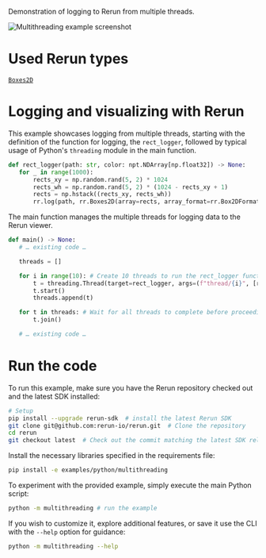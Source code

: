 <!--[metadata]
title = "Multithreading"
thumbnail = "https://static.rerun.io/multithreading/80a3e566d6d9f8f17b04c839cd0ae2380c2baf02/480w.png"
thumbnail_dimensions = [480, 480]
tags = ["API example"]
-->

Demonstration of logging to Rerun from multiple threads.

<picture>
  <source media="(max-width: 480px)" srcset="https://static.rerun.io/multithreading/8521bf95a7ff6004c932e8fb72429683928fbab4/480w.png">
  <source media="(max-width: 768px)" srcset="https://static.rerun.io/multithreading/8521bf95a7ff6004c932e8fb72429683928fbab4/768w.png">
  <source media="(max-width: 1024px)" srcset="https://static.rerun.io/multithreading/8521bf95a7ff6004c932e8fb72429683928fbab4/1024w.png">
  <source media="(max-width: 1200px)" srcset="https://static.rerun.io/multithreading/8521bf95a7ff6004c932e8fb72429683928fbab4/1200w.png">
  <img src="https://static.rerun.io/multithreading/8521bf95a7ff6004c932e8fb72429683928fbab4/full.png" alt="Multithreading example screenshot">
</picture>

# Used Rerun types
[`Boxes2D`](https://www.rerun.io/docs/reference/types/archetypes/boxes2d)

# Logging and visualizing with Rerun
This example showcases logging from multiple threads, starting with the definition of the function for logging, the `rect_logger`, followed by typical usage of Python's `threading` module in the main function.

 ```python
def rect_logger(path: str, color: npt.NDArray[np.float32]) -> None:
    for _ in range(1000):
        rects_xy = np.random.rand(5, 2) * 1024
        rects_wh = np.random.rand(5, 2) * (1024 - rects_xy + 1)
        rects = np.hstack((rects_xy, rects_wh))
        rr.log(path, rr.Boxes2D(array=rects, array_format=rr.Box2DFormat.XYWH, colors=color)) # Log the rectangles using Rerun
 ```

The main function manages the multiple threads for logging data to the Rerun viewer.
 ```python
def main() -> None:
    # … existing code …

    threads = []

    for i in range(10): # Create 10 threads to run the rect_logger function with different paths and colors.
        t = threading.Thread(target=rect_logger, args=(f"thread/{i}", [random.randrange(255) for _ in range(3)]))
        t.start()
        threads.append(t)

    for t in threads: # Wait for all threads to complete before proceeding.
        t.join()

    # … existing code …
```

# Run the code
To run this example, make sure you have the Rerun repository checked out and the latest SDK installed:
```bash
# Setup
pip install --upgrade rerun-sdk  # install the latest Rerun SDK
git clone git@github.com:rerun-io/rerun.git  # Clone the repository
cd rerun
git checkout latest  # Check out the commit matching the latest SDK release
```
Install the necessary libraries specified in the requirements file:
```bash
pip install -e examples/python/multithreading
```
To experiment with the provided example, simply execute the main Python script:
```bash
python -m multithreading # run the example
```
If you wish to customize it, explore additional features, or save it use the CLI with the `--help` option for guidance:
```bash
python -m multithreading --help
```
